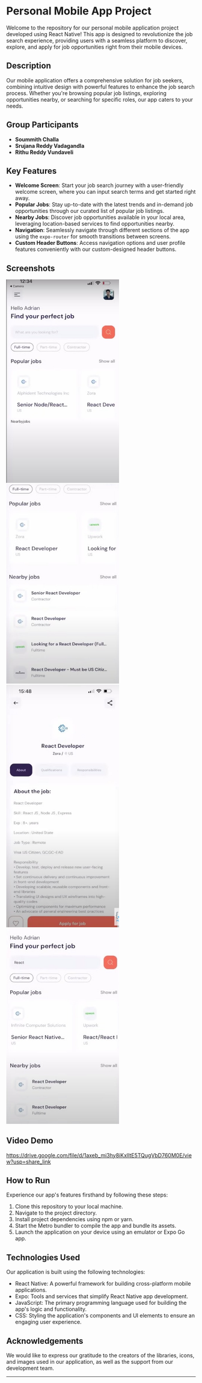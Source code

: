 # Personal Mobile App Project

Welcome to the repository for our personal mobile application project developed using React Native! This app is designed to revolutionize the job search experience, providing users with a seamless platform to discover, explore, and apply for job opportunities right from their mobile devices.

## Description
Our mobile application offers a comprehensive solution for job seekers, combining intuitive design with powerful features to enhance the job search process. Whether you're browsing popular job listings, exploring opportunities nearby, or searching for specific roles, our app caters to your needs.

## Group Participants
- **Soummith Challa**
- **Srujana Reddy Vadagandla**
- **Rithu Reddy Vundaveli**

## Key Features
- **Welcome Screen**: Start your job search journey with a user-friendly welcome screen, where you can input search terms and get started right away.
- **Popular Jobs**: Stay up-to-date with the latest trends and in-demand job opportunities through our curated list of popular job listings.
- **Nearby Jobs**: Discover job opportunities available in your local area, leveraging location-based services to find opportunities nearby.
- **Navigation**: Seamlessly navigate through different sections of the app using the `expo-router` for smooth transitions between screens.
- **Custom Header Buttons**: Access navigation options and user profile features conveniently with our custom-designed header buttons.

## Screenshots

<img src="images/popular_jobs.jpeg" alt="Login page" width="300">


<img src="images/nearby_jobs.jpeg" alt="Login page" width="300">


<img src="images/jobs_desc.jpeg" alt="Login page" width="300">


<img src="images/search_func.jpeg" alt="Login page" width="300">

## Video Demo
https://drive.google.com/file/d/1axeb_mi3hy8iKxlItE5TQugVbD760M0E/view?usp=share_link

## How to Run
Experience our app's features firsthand by following these steps:
1. Clone this repository to your local machine.
2. Navigate to the project directory.
3. Install project dependencies using npm or yarn.
4. Start the Metro bundler to compile the app and bundle its assets.
5. Launch the application on your device using an emulator or Expo Go app.

## Technologies Used
Our application is built using the following technologies:
- React Native: A powerful framework for building cross-platform mobile applications.
- Expo: Tools and services that simplify React Native app development.
- JavaScript: The primary programming language used for building the app's logic and functionality.
- CSS: Styling the application's components and UI elements to ensure an engaging user experience.

## Acknowledgements
We would like to express our gratitude to the creators of the libraries, icons, and images used in our application, as well as the support from our development team.

---

